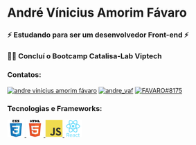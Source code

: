 # André Vínicius Amorim Fávaro

<h3>⚡ Estudando para ser um desenvolvedor Front-end ⚡</h3>
<h3>👨‍💻 Concluí o Bootcamp Catalisa-Lab Viptech</h3>


<h3 align="left">Contatos:</h3>
<p align="left">
<a href="https://fb.com/andre vinicius amorim fávaro" target="blank"><img align="center" src="https://raw.githubusercontent.com/rahuldkjain/github-profile-readme-generator/master/src/images/icons/Social/facebook.svg" alt="andre vinicius amorim fávaro" height="30" width="40" /></a>
<a href="https://instagram.com/andre_vaf" target="blank"><img align="center" src="https://raw.githubusercontent.com/rahuldkjain/github-profile-readme-generator/master/src/images/icons/Social/instagram.svg" alt="andre_vaf" height="30" width="40" /></a>
<a href="https://discord.gg/FAVARO#8175" target="blank"><img align="center" src="https://raw.githubusercontent.com/rahuldkjain/github-profile-readme-generator/master/src/images/icons/Social/discord.svg" alt="FAVARO#8175" height="30" width="40" /></a>
</p>

<h3 align="left">Tecnologias e Frameworks:</h3>
<p align="left"> <a href="https://www.w3schools.com/css/" target="_blank" rel="noreferrer"> <img src="https://raw.githubusercontent.com/devicons/devicon/master/icons/css3/css3-original-wordmark.svg" alt="css3" width="40" height="40"/> </a> <a href="https://www.w3.org/html/" target="_blank" rel="noreferrer"> <img src="https://raw.githubusercontent.com/devicons/devicon/master/icons/html5/html5-original-wordmark.svg" alt="html5" width="40" height="40"/> </a> <a href="https://developer.mozilla.org/en-US/docs/Web/JavaScript" target="_blank" rel="noreferrer"> <img src="https://raw.githubusercontent.com/devicons/devicon/master/icons/javascript/javascript-original.svg" alt="javascript" width="40" height="40"/> </a> <a href="https://reactjs.org/" target="_blank" rel="noreferrer"> <img src="https://raw.githubusercontent.com/devicons/devicon/master/icons/react/react-original-wordmark.svg" alt="react" width="40" height="40"/> </a> </p>
